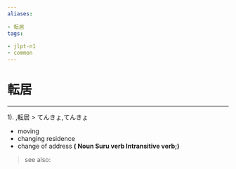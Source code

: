 ```yaml
---
aliases:
    
- 転居
tags:
    
- jlpt-n1
- common
---
```


# 転居
---
1).
,転居 > てんきょ,てんきょ

- moving
- changing residence
- change of address
**( Noun Suru verb Intransitive verb;)**
> see also: 
            